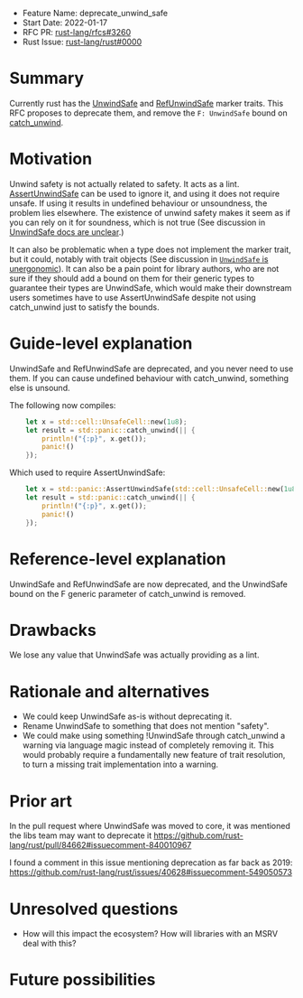 - Feature Name: deprecate_unwind_safe
- Start Date: 2022-01-17
- RFC PR: [rust-lang/rfcs#3260](https://github.com/rust-lang/rfcs/pull/3260)
- Rust Issue: [rust-lang/rust#0000](https://github.com/rust-lang/rust/issues/0000)

# Summary
[summary]: #summary

Currently rust has the [UnwindSafe](https://doc.rust-lang.org/std/panic/trait.UnwindSafe.html#) and [RefUnwindSafe](https://doc.rust-lang.org/core/panic/trait.RefUnwindSafe.html#) marker traits. This RFC proposes to deprecate them, and remove the `F: UnwindSafe` bound on [catch_unwind](https://doc.rust-lang.org/std/panic/fn.catch_unwind.html#).

# Motivation
[motivation]: #motivation

Unwind safety is not actually related to safety. It acts as a lint. [AssertUnwindSafe](https://doc.rust-lang.org/std/panic/struct.AssertUnwindSafe.html#) can be used to ignore it, and using it does not require unsafe. If using it results in undefined behaviour or unsoundness, the problem lies elsewhere. The existence of unwind safety makes it seem as if you can rely on it for soundness, which is not true (See discussion in [UnwindSafe docs are unclear](https://github.com/rust-lang/rust/issues/65717).)

It can also be problematic when a type does not implement the marker trait, but it could, notably with trait objects (See discussion in [`UnwindSafe` is unergonomic](https://github.com/rust-lang/rust/issues/40628)). It can also be a pain point for library authors, who are not sure if they should add a bound on them for their generic types to guarantee their types are UnwindSafe, which would make their downstream users sometimes have to use AssertUnwindSafe despite not using catch_unwind just to satisfy the bounds.

# Guide-level explanation
[guide-level-explanation]: #guide-level-explanation

UnwindSafe and RefUnwindSafe are deprecated, and you never need to use them. If you can cause undefined behaviour with catch_unwind, something else is unsound.

The following now compiles:
```rs
    let x = std::cell::UnsafeCell::new(1u8);
    let result = std::panic::catch_unwind(|| {
        println!("{:p}", x.get());
        panic!()
    });
```
Which used to require AssertUnwindSafe:
```rs
    let x = std::panic::AssertUnwindSafe(std::cell::UnsafeCell::new(1u8));
    let result = std::panic::catch_unwind(|| {
        println!("{:p}", x.get());
        panic!()
    });
```

# Reference-level explanation
[reference-level-explanation]: #reference-level-explanation

UnwindSafe and RefUnwindSafe are now deprecated, and the UnwindSafe bound on the F generic parameter of catch_unwind is removed.

# Drawbacks
[drawbacks]: #drawbacks

We lose any value that UnwindSafe was actually providing as a lint.

# Rationale and alternatives
[rationale-and-alternatives]: #rationale-and-alternatives

 - We could keep UnwindSafe as-is without deprecating it.
 - Rename UnwindSafe to something that does not mention "safety".
 - We could make using something !UnwindSafe through catch_unwind a warning via language magic instead of completely removing it. This would probably require a fundamentally new feature of trait resolution, to turn a missing trait implementation into a warning.

# Prior art
[prior-art]: #prior-art

In the pull request where UnwindSafe was moved to core, it was mentioned the libs team may want to deprecate it https://github.com/rust-lang/rust/pull/84662#issuecomment-840010967

I found a comment in this issue mentioning deprecation as far back as 2019: https://github.com/rust-lang/rust/issues/40628#issuecomment-549050573

# Unresolved questions
[unresolved-questions]: #unresolved-questions

- How will this impact the ecosystem? How will libraries with an MSRV deal with this?

# Future possibilities
[future-possibilities]: #future-possibilities

